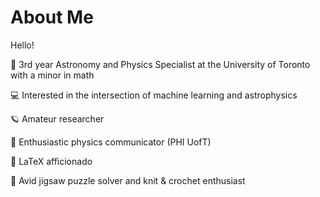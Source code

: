 # About Me
Hello!

:telescope: 3rd year Astronomy and Physics Specialist at the University of Toronto with a minor in math 

:computer: Interested in the intersection of machine learning and astrophysics 

:ringed_planet: Amateur researcher 

:microphone: Enthusiastic physics communicator (PHI UofT) 

:paperclip: LaTeX afficionado 

:jigsaw: Avid jigsaw puzzle solver and knit & crochet enthusiast
